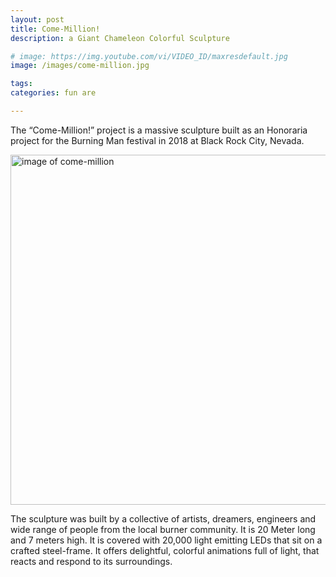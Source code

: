 ```yaml
---
layout: post
title: Come-Million!
description: a Giant Chameleon Colorful Sculpture

# image: https://img.youtube.com/vi/VIDEO_ID/maxresdefault.jpg
image: /images/come-million.jpg

tags: 
categories: fun are

---
```


The “Come-Million!” project is a massive sculpture built as an Honoraria project for the Burning Man festival in 2018 at Black Rock City, Nevada.

<img src="/images/come-million.jpg" alt="image of come-million" width="560">

The sculpture was built by a collective of artists, dreamers, engineers and wide range of people from the local burner community. It is 20 Meter long and 7 meters high. It is covered with 20,000 light emitting LEDs that sit on a crafted steel-frame. It offers delightful, colorful animations full of light, that reacts and respond to its surroundings.

